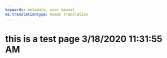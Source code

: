 ```yaml
---
keywords: metadata, user manual
ms.translationtype: Human Translation
---
```

# this is a test page 3/18/2020 11:31:55 AM
